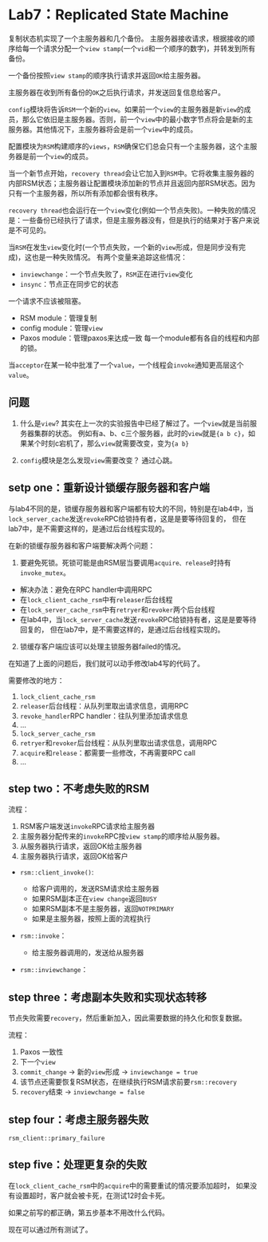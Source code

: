 # Lab7：Replicated State Machine


复制状态机实现了一个主服务器和几个备份。
主服务器接收请求，根据接收的顺序给每一个请求分配一个`view stamp`(一个`vid`和一个顺序的数字)，并转发到所有备份。

一个备份按照`view stamp`的顺序执行请求并返回`OK`给主服务器。

主服务器在收到所有备份的`OK`之后执行请求，并发送回复信息给客户。

`config`模块将告诉`RSM`一个新的`view`。如果前一个`view`的主服务器是新`view`的成员，那么它依旧是主服务器。否则，前一个`view`中的最小数字节点将会是新的主服务器。其他情况下，主服务器将会是前一个`view`中的成员。

配置模块为`RSM`构建顺序的`views`，`RSM`确保它们总会只有一个主服务器，这个主服务器是前一个`view`的成员。

当一个新节点开始，`recovery thread`会让它加入到`RSM`中。它将收集主服务器的内部RSM状态；主服务器让配置模块添加新的节点并且返回内部RSM状态。因为只有一个主服务器，所以所有添加都会很有秩序。

`recovery thread`也会运行在一个`view`变化(例如一个节点失败)。一种失败的情况是：一些备份已经执行了请求，但是主服务器没有，但是执行的结果对于客户来说是不可见的。


当`RSM`在发生`view`变化时(一个节点失败，一个新的`view`形成，但是同步没有完成)，这也是一种失败情况。
有两个变量来追踪这些情况：
+ `inviewchange`：一个节点失败了，`RSM`正在进行`view`变化
+ `insync`：节点正在同步它的状态

一个请求不应该被阻塞。

+ RSM module：管理复制
+ config module：管理`view`
+ Paxos module：管理paxos来达成一致
每一个module都有各自的线程和内部的锁。

当`acceptor`在某一轮中批准了一个`value`，一个线程会`invoke`通知更高层这个`value`。

## 问题
1. 什么是`view`?
其实在上一次的实验报告中已经了解过了。一个`view`就是当前服务器集群的状态。
例如有a、b、c三个服务器，此时的`view`就是`{a b c}`，如果某个时刻c宕机了，那么`view`就需要改变，变为`{a b}`

2. `config`模块是怎么发现`view`需要改变？
通过心跳。


## setp one：重新设计锁缓存服务器和客户端
与lab4不同的是，锁缓存服务器和客户端都有较大的不同，特别是在lab4中，当`lock_server_cache`发送`revoke`RPC给锁持有者，这是是要等待回复的，
但在lab7中，是不需要这样的，是通过后台线程实现的。

在新的锁缓存服务器和客户端要解决两个问题：
1. 要避免死锁。死锁可能是由RSM层当要调用`acquire、release`时持有`invoke_mutex`。
  + 解决办法：避免在RPC handler中调用RPC
  + 在`lock_client_cache_rsm`中有`releaser`后台线程
  + 在`lock_server_cache_rsm`中有`retryer`和`revoker`两个后台线程
  + 在lab4中，当`lock_server_cache`发送`revoke`RPC给锁持有者，这是是要等待回复的，
但在lab7中，是不需要这样的，是通过后台线程实现的。

2. 锁缓存客户端应该可以处理主锁服务器failed的情况。

在知道了上面的问题后，我们就可以动手修改lab4写的代码了。

需要修改的地方：
1. `lock_client_cache_rsm`
  1. `releaser`后台线程：从队列里取出请求信息，调用RPC
  2. `revoke_handler`RPC handler：往队列里添加请求信息
  3. ...
2. `lock_server_cache_rsm`
  1. `retryer`和`revoker`后台线程：从队列里取出请求信息，调用RPC
  2. `acquire`和`release`：都需要一些修改，不再需要RPC call
  3. ...



## step two：不考虑失败的RSM
流程：
1. RSM客户端发送`invoke`RPC请求给主服务器
2. 主服务器分配传来的`invoke`RPC按`view stamp`的顺序给从服务器。
3. 从服务器执行请求，返回OK给主服务器
4. 主服务器执行请求，返回OK给客户


+ `rsm::client_invoke()`:
  + 给客户调用的，发送RSM请求给主服务器
  + 如果RSM副本正在`view change`返回`BUSY`
  + 如果RSM副本不是主服务器，返回`NOTPRIMARY`
  + 如果是主服务器，按照上面的流程执行

+ `rsm::invoke`：
  + 给主服务器调用的，发送给从服务器

+ `rsm::inviewchange`：


## step three：考虑副本失败和实现状态转移
节点失败需要`recovery`，然后重新加入，因此需要数据的持久化和恢复数据。

流程：
1. Paxos 一致性
2. 下一个`view`
3. `commit_change` -> 新的`view`形成 -> `inviewchange = true`
4. 该节点还需要恢复RSM状态，在继续执行RSM请求前要`rsm::recovery`
5. `recovery`结束 -> `inviewchange = false`


## step four：考虑主服务器失败
`rsm_client::primary_failure`


## step five：处理更复杂的失败
在`lock_client_cache_rsm`中的`acquire`中的需要重试的情况要添加超时，
如果没有设置超时，客户就会被卡死，在测试12时会卡死。

如果之前写的都正确，第五步基本不用改什么代码。

现在可以通过所有测试了。